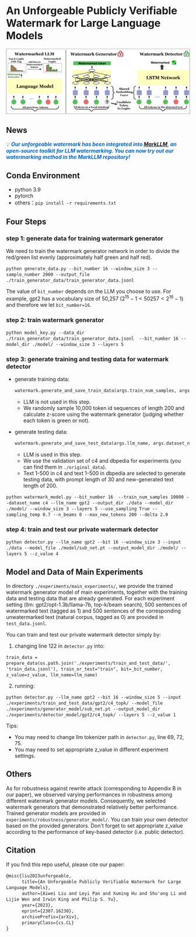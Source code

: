 # An Unforgeable Publicly Verifiable Watermark for Large Language Models

![UPV](./figs/private-watermark.png)

## News

💡 **_<span style="color: #0366d6;">Our unforgeable watermark has been integrated into [MarkLLM](https://github.com/your_username/MarkLLM), an open-source toolkit for LLM watermarking. You can now try out our watermarking method in the MarkLLM repository!</span>_**

## Conda Environment

- python 3.9
- pytorch
- others：`pip install -r requirements.txt`

## Four Steps

### step 1: generate data for training watermark generator

We need to train the watermark generator network in order to divide the red/green list evenly (approximately half green and half red).

```shell
python generate_data.py --bit_number 16 --window_size 3 --sample_number 2000 --output_file ./train_generator_data/train_generator_data.jsonl
```

The value of `bit_number` depends on the LLM you choose to use. For example, gpt2 has a vocabulary size of 50,257 ($2^{15}-1<50257<2^{16}-1$) and therefore we let `bit_number=16`.

### step 2: train watermark generator

```shell
python model_key.py --data_dir ./train_generator_data/train_generator_data.jsonl  --bit_number 16 --model_dir ./model/ --window_size 3 --layers 5
```

### step 3: generate training and testing data for watermark detector

- generate training data:

  ```python
  watermark.generate_and_save_train_data(args.train_num_samples, args.output_dir)
  ```

  - LLM is not used in this step.
  - We randomly sample 10,000 token id sequences of length 200 and calculate z-score using the watermark generator (judging whether each token is green or not).
- generate testing data:

  ```python
  watermark.generate_and_save_test_data(args.llm_name, args.dataset_name, args.output_dir, args.sampling_temp, args.max_new_tokens)
  ```

  - LLM is used in this step.
  - We use the validation set of c4 and dbpedia for experiments (you can find them in `./original_data`).
  - Text 1-500 in c4 and text 1-500 in dbpedia are selected to generate testing data, with prompt length of 30 and new-generated text length of 200.

```shell
python watermark_model.py --bit_number 16  --train_num_samples 10000 --dataset_name c4 --llm_name gpt2 --output_dir ./data --model_dir ./model/ --window_size 3 --layers 5 --use_sampling True --sampling_temp 0.7 --n_beams 0 --max_new_tokens 200 --delta 2.0
```

### step 4: train and test our private watermark detector

```shell
python detector.py --llm_name gpt2 --bit 16 --window_size 3 --input ./data --model_file ./model/sub_net.pt --output_model_dir ./model/ --layers 5 --z_value 4
```

## Model and Data of Main Experiments
In directory `./experiments/main_experiments/`, we provide the trained watermark generator model of main experiments, together with the training data and testing data that are already generated. For each experiment setting (llm: gpt2/opt-1.3b/llama-7b, top-k/beam search), 500 sentences of watermarked text (tagged as 1) and 500 sentences of the corresponding unwatermarked text (natural corpus, tagged as 0) are provided in `test_data.jsonl`.

You can train and test our private watermark detector simply by:
1. changing line 122 in `detector.py` into:
```
train_data = prepare_data(os.path.join('./experiments/train_and_test_data/', 'train_data.jsonl'), train_or_test="train", bit=_bit_number, z_value=z_value, llm_name=llm_name)
```
2. running: 
```shell
python detector.py --llm_name gpt2 --bit 16 --window_size 5 --input ./experiments/train_and_test_data/gpt2/c4_topk/ --model_file ./experiments/generator_model/sub_net.pt --output_model_dir ./experiments/detector_model/gpt2/c4_topk/ --layers 5 --z_value 1
```
Tips: 
- You may need to change llm tokenizer path in `detector.py`, line 69, 72, 75.
- You may need to set appropriate z_value in different experiment settings.

## Others
As for robustness against rewrite attack (corresponding to Appendix B in our paper), we observed varying performances in robustness among different watermark generator models. Consequently, we selected watermark generators that demonstrated relatively better performance. Trained generator models are provided in `experiments/robustness/generator_model/`. You can train your own detector based on the provided generators. Don't forget to set appropriate z_value according to the performance of key-based detector (i.e. public detector).

## Citation

If you find this repo useful, please cite our paper:

```
@misc{liu2023unforgeable,
      title={An Unforgeable Publicly Verifiable Watermark for Large Language Models}, 
      author={Aiwei Liu and Leyi Pan and Xuming Hu and Shu'ang Li and Lijie Wen and Irwin King and Philip S. Yu},
      year={2023},
      eprint={2307.16230},
      archivePrefix={arXiv},
      primaryClass={cs.CL}
}
```

